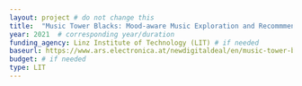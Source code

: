 ```yaml
---
layout: project # do not change this
title: 	"Music Tower Blacks: Mood-aware Music Exploration and Recommmendation" # title of the project
year: 2021	# corresponding year/duration
funding_agency: Linz Institute of Technology (LIT) # if needed
baseurl: https://www.ars.electronica.at/newdigitaldeal/en/music-tower-blocks/
budget: # if needed
type: LIT
---
```

